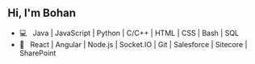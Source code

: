 <h2> Hi, I'm Bohan</h2>

- 💻 &nbsp; Java | JavaScript | Python | C/C++ | HTML | CSS | Bash | SQL
- 🔧 &nbsp; React | Angular | Node.js | Socket.IO | Git | Salesforce | Sitecore | SharePoint 
